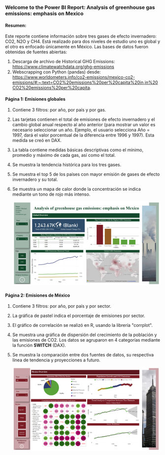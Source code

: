 ### Welcome to the Power BI Report: **Analysis of greenhouse gas emissions: emphasis on Mexico**

#### Resumen: 

Este reporte contiene información sobre tres gases de efecto invernadero: CO2, N2O y CH4.
Está realizado para dos niveles de estudio uno es global y el otro es enfocado únicamente en México.
Las bases de datos fueron obtenidas de fuentes abiertas:
1. Descarga de archivo de Historical GHG Emissions: https://www.climatewatchdata.org/ghg-emissions
2. Webscrapping con Python (pandas) desde: https://www.worldometers.info/co2-emissions/mexico-co2-emissions/#:~:text=CO2%20emissions%20per%20capita%20in,in%20CO2%20emissions%20per%20capita.

#### Página 1: Emisiones globales

1. Contiene 3 filtros: por año, por país y por gas.
2. Las tarjetas contienen el total de emisiones de efecto invernadero y el cambio global anual respecto al año anterior (para mostrar un valor es necesario seleccionar un año. Ejemplo, el usuario selecciona Año = 1997, dará el valor porcentual de la diferencia entre 1996 y 1997). Esta medida se creó en DAX.
3. La tabla contiene medidas básicas descriptivas como el mínimo, promedio y máximo de cada gas, así como el total.
4. Se muestra la tendencia histórica para los tres gases.
5. Se muestra el top 5 de los países con mayor emisión de gases de efecto invernadero y su total.
6. Se muestra un mapa de calor donde la concentración se indica mediante un tono de rojo más intenso.

   ![Global emissions](Global_emissions.png)


#### Página 2: Emisiones de México

1. Contiene 3 filtros: por año, por país y por sector.
2. La gráfica de pastel indica el porcentaje de emisiones por sector.
3. El gráfico de correlación se realizó en R, usando la librería "corrplot".
4. Se muestra una gráfica de dispersión del crecimiento de la población y las emisiones de CO2. Los datos se agruparon en 4 categorías mediante la función **SWITCH** (DAX).
5. Se muestra la comparación entre dos fuentes de datos, su respectiva línea de tendencia y proyecciones a futuro.

   ![Global emissions](Mexico_emissions.png)
